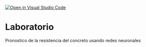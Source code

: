 [![Open in Visual Studio Code](https://classroom.github.com/assets/open-in-vscode-c66648af7eb3fe8bc4f294546bfd86ef473780cde1dea487d3c4ff354943c9ae.svg)](https://classroom.github.com/online_ide?assignment_repo_id=7965420&assignment_repo_type=AssignmentRepo)
# Laboratorio
Pronostico de la resistencia del concreto usando redes neuronales
